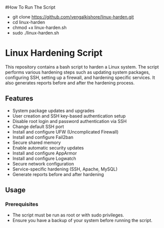 #How To Run The Script

- git clone https://github.com/vengalkishore/linux-harden.git
- cd linux-harden
- chmod +x linux-harden.sh
- sudo ./linux-harden.sh

# Linux Hardening Script

This repository contains a bash script to harden a Linux system. The script performs various hardening steps such as updating system packages, configuring SSH, setting up a firewall, and hardening specific services. It also generates reports before and after the hardening process.

## Features

- System package updates and upgrades
- User creation and SSH key-based authentication setup
- Disable root login and password authentication via SSH
- Change default SSH port
- Install and configure UFW (Uncomplicated Firewall)
- Install and configure Fail2ban
- Secure shared memory
- Enable automatic security updates
- Install and configure AppArmor
- Install and configure Logwatch
- Secure network configuration
- Service-specific hardening (SSH, Apache, MySQL)
- Generate reports before and after hardening

## Usage

### Prerequisites

- The script must be run as root or with sudo privileges.
- Ensure you have a backup of your system before running the script.
